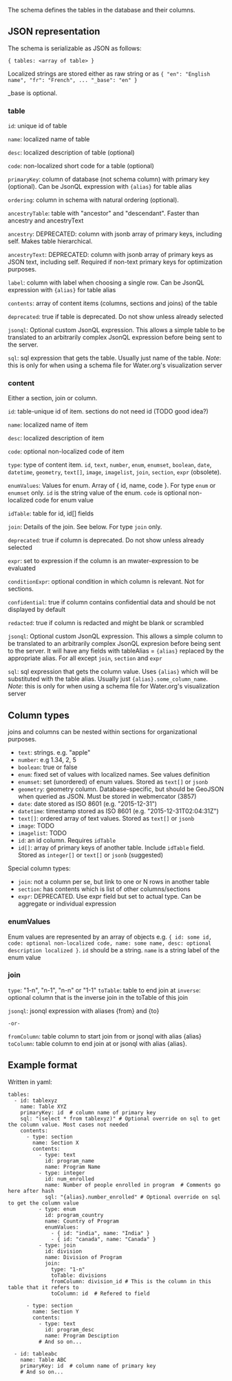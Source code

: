 The schema defines the tables in the database and their columns. 
## JSON representation

The schema is serializable as JSON as follows:

`{ tables: <array of table> }`

Localized strings are stored either as raw string or as `{ "en": "English name", "fr": "French", ... "_base": "en" }`

_base is optional.

### table

`id`: unique id of table

`name`: localized name of table

`desc`: localized description of table (optional)

`code`: non-localized short code for a table (optional)

`primaryKey`: column of database (not schema column) with primary key (optional). Can be JsonQL expression with `{alias}` for table alias 

`ordering`: column in schema with natural ordering (optional).

`ancestryTable`: table with "ancestor" and "descendant". Faster than ancestry and ancestryText

`ancestry`: DEPRECATED: column with jsonb array of primary keys, including self. Makes table hierarchical.

`ancestryText`: DEPRECATED: column with jsonb array of primary keys as JSON text, including self. Required if non-text primary keys for optimization purposes.

`label`: column with label when choosing a single row. Can be JsonQL expression with `{alias}` for table alias

`contents`: array of content items (columns, sections and joins) of the table

`deprecated`: true if table is deprecated. Do not show unless already selected

`jsonql`: Optional custom JsonQL expression. This allows a simple table to be translated to an arbitrarily complex JsonQL expression before being sent to the server. 

`sql`: sql expression that gets the table. Usually just name of the table. *Note*: this is only for when using a schema file for Water.org's visualization server

### content

Either a section, join or column. 

`id`: table-unique id of item. sections do not need id (TODO good idea?)

`name`: localized name of item

`desc`: localized description of item

`code`: optional non-localized code of item

`type`: type of content item. `id`, `text`, `number`, `enum`, `enumset`, `boolean`, `date`, `datetime`, `geometry`, `text[]`, `image`, `imagelist`, `join`, `section`, `expr` (obsolete).

`enumValues`: Values for enum. Array of { id, name, code }. For type `enum` or `enumset` only. `id` is the string value of the enum. `code` is optional non-localized code for enum value

`idTable`: table for id, id[] fields

`join`: Details of the join. See below. For type `join` only.

`deprecated`: true if column is deprecated. Do not show unless already selected

`expr`: set to expression if the column is an mwater-expression to be evaluated

`conditionExpr`: optional condition in which column is relevant. Not for sections. 

`confidential`: true if column contains confidential data and should be not displayed by default

`redacted`: true if column is redacted and might be blank or scrambled

`jsonql`: Optional custom JsonQL expression. This allows a simple column to be translated to an arbitrarily complex JsonQL expresion before being sent to the server. It will have any fields with tableAlias = `{alias}` replaced by the appropriate alias. For all except `join`, `section` and `expr`

`sql`: sql expression that gets the column value. Uses `{alias}` which will be substituted with the table alias. Usually just `{alias}.some_column_name`. *Note*: this is only for when using a schema file for Water.org's visualization server

## Column types

joins and columns can be nested within sections for organizational purposes.

* `text`: strings. e.g. "apple"
* `number`: e.g 1.34, 2, 5
* `boolean`: true or false
* `enum`: fixed set of values with localized names. See values definition
* `enumset`: set (unordered) of enum values. Stored as `text[]` or `jsonb`
* `geometry`: geometry column. Database-specific, but should be GeoJSON when queried as JSON. Must be stored in webmercator (3857)
* `date`: date stored as ISO 8601 (e.g. "2015-12-31")
* `datetime`: timestamp stored as ISO 8601 (e.g. "2015-12-31T02:04:31Z") 
* `text[]`: ordered array of text values. Stored as `text[]` or `jsonb`
* `image`: TODO
* `imagelist`: TODO
* `id`: an id column. Requires `idTable`
* `id[]`: array of primary keys of another table. Include `idTable` field. Stored as `integer[]` or `text[]` or `jsonb` (suggested)

Special column types:
* `join`: not a column per se, but link to one or N rows in another table
* `section`: has contents which is list of other columns/sections
* `expr`: DEPRECATED. Use expr field but set to actual type. Can be aggregate or individual expression

### enumValues

Enum values are represented by an array of objects e.g. `{ id: some id, code: optional non-localized code, name: some name, desc: optional description localized }`. `id` should be a string. `name` is a string label of the enum value

### join

`type`: "1-n", "n-1", "n-n" or "1-1"
`toTable`: table to end join at
`inverse`: optional column that is the inverse join in the toTable of this join

`jsonql`: jsonql expression with aliases {from} and {to}

`-or-`

`fromColumn`: table column to start join from or jsonql with alias {alias}
`toColumn`: table column to end join at or jsonql with alias {alias}. 


## Example format
Written in yaml:

```
tables:
  - id: tablexyz
    name: Table XYZ
    primaryKey: id  # column name of primary key
    sql: "(select * from tablexyz)" # Optional override on sql to get the column value. Most cases not needed
    contents:
      - type: section
        name: Section X
        contents: 
          - type: text
            id: program_name
            name: Program Name
          - type: integer
            id: num_enrolled
            name: Number of people enrolled in program  # Comments go here after hash
            sql: "{alias}.number_enrolled" # Optional override on sql to get the column value
          - type: enum
            id: program_country
            name: Country of Program
            enumValues:
              - { id: "india", name: "India" }
              - { id: "canada", name: "Canada" }
          - type: join
            id: division
            name: Division of Program
            join:
              type: "1-n"
              toTable: divisions
              fromColumn: division_id # This is the column in this table that it refers to
              toColumn: id  # Refered to field

      - type: section
        name: Section Y
        contents: 
          - type: text
            id: program_desc
            name: Program Desciption
          # And so on...

  - id: tableabc
    name: Table ABC
    primaryKey: id  # column name of primary key
    # And so on...

```
